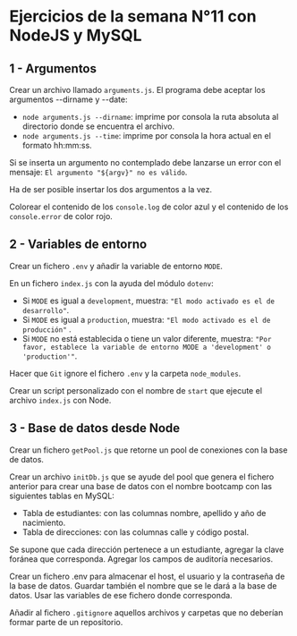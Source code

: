 # Ejercicios de la semana N°11 con NodeJS y MySQL

## 1 - Argumentos
Crear un archivo llamado `arguments.js`. El programa debe aceptar los argumentos --dirname y --date:
- `node arguments.js --dirname`: imprime por consola la ruta absoluta al directorio donde se encuentra el archivo.
- `node arguments.js --time`: imprime por consola la hora actual en el formato hh:mm:ss.

Si se inserta un argumento no contemplado debe lanzarse un error con el mensaje: `El argumento "${argv}" no es válido`.

Ha de ser posible insertar los dos argumentos a la vez.

Colorear el contenido de los `console.log` de color azul y el contenido de los `console.error` de color rojo.

## 2 - Variables de entorno
Crear un fichero `.env` y añadir la variable de entorno `MODE`.

En un fichero `index.js` con la ayuda del módulo `dotenv`:
- Si `MODE` es igual a `development`, muestra: `"El modo activado es el de desarrollo"`.
- Si `MODE` es igual a `production`, muestra: `"El modo activado es el de producción"` .
- Si `MODE` no está establecida o tiene un valor diferente, muestra: `"Por favor, establece la variable de entorno MODE a 'development' o 'production'"`.

Hacer que `Git` ignore el fichero `.env` y la carpeta `node_modules`.

Crear un script personalizado con el nombre de `start` que ejecute el archivo `index.js` con Node. 

## 3 - Base de datos desde Node
Crear un fichero `getPool.js` que retorne un pool de conexiones con la base de datos.

Crear un archivo `initDb.js` que se ayude del pool que genera el fichero anterior para crear una base de datos con el nombre bootcamp con las siguientes tablas en MySQL:
- Tabla de estudiantes: con las columnas nombre, apellido y año de nacimiento.
- Tabla de direcciones: con las columnas calle y código postal.

Se supone que cada dirección pertenece a un estudiante, agregar la clave foránea que corresponda. Agregar los campos de auditoría necesarios.

Crear un fichero .env para almacenar el host, el usuario y la contraseña de la base de datos. Guardar también el nombre que se le dará a la base de datos. Usar las variables de ese fichero donde corresponda.

Añadir al fichero `.gitignore` aquellos archivos y carpetas que no deberían formar parte de un repositorio.
